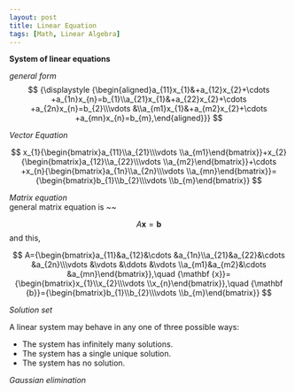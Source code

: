 ```yaml
---
layout: post
title: Linear Equation
tags: [Math, Linear Algebra]
---
```

**System of linear equations**


*general form*
$$
{\displaystyle {\begin{aligned}a_{11}x_{1}&+a_{12}x_{2}+\cdots +a_{1n}x_{n}=b_{1}\\a_{21}x_{1}&+a_{22}x_{2}+\cdots +a_{2n}x_{n}=b_{2}\\\vdots &\\a_{m1}x_{1}&+a_{m2}x_{2}+\cdots +a_{mn}x_{n}=b_{m},\end{aligned}}}
$$

*Vector Equation*

$$
x_{1}{\begin{bmatrix}a_{11}\\a_{21}\\\vdots \\a_{m1}\end{bmatrix}}+x_{2}{\begin{bmatrix}a_{12}\\a_{22}\\\vdots \\a_{m2}\end{bmatrix}}+\cdots +x_{n}{\begin{bmatrix}a_{1n}\\a_{2n}\\\vdots \\a_{mn}\end{bmatrix}}={\begin{bmatrix}b_{1}\\b_{2}\\\vdots \\b_{m}\end{bmatrix}}
$$

*Matrix equation*
<br/>
general matrix equation is ~~
<br/>

$$
A{\mathbf {x}}={\mathbf {b}}
$$
and this, <br/>


$$
A={\begin{bmatrix}a_{11}&a_{12}&\cdots &a_{1n}\\a_{21}&a_{22}&\cdots &a_{2n}\\\vdots &\vdots &\ddots &\vdots \\a_{m1}&a_{m2}&\cdots &a_{mn}\end{bmatrix}},\quad {\mathbf {x}}={\begin{bmatrix}x_{1}\\x_{2}\\\vdots \\x_{n}\end{bmatrix}},\quad {\mathbf {b}}={\begin{bmatrix}b_{1}\\b_{2}\\\vdots \\b_{m}\end{bmatrix}}
$$

*Solution set*

A linear system may behave in any one of three possible ways:

- The system has infinitely many solutions.
- The system has a single unique solution.
- The system has no solution.


*Gaussian elimination*
